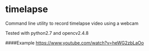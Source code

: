 # timelapse

Command line utility to record timelapse video using a webcam

Tested with python2.7 and opencv2.4.8

####Example
https://www.youtube.com/watch?v=heWG2zbLaOo
